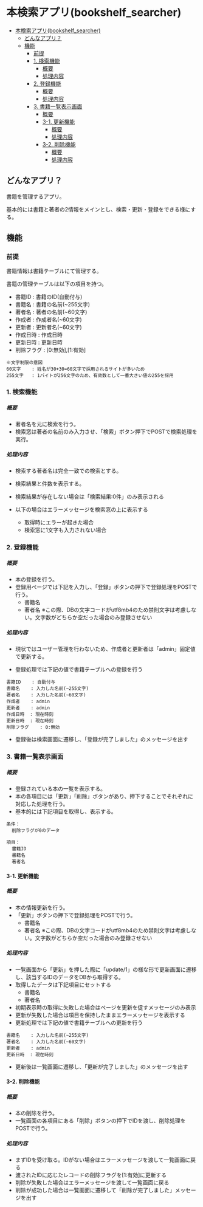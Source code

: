 # 本検索アプリ(bookshelf_searcher)

- [本検索アプリ(bookshelf_searcher)](#本検索アプリbookshelf_searcher)
  - [どんなアプリ？](#どんなアプリ)
  - [機能](#機能)
    - [前提](#前提)
    - [1. 検索機能](#1-検索機能)
        - [概要](#概要)
        - [処理内容](#処理内容)
    - [2. 登録機能](#2-登録機能)
        - [概要](#概要-1)
        - [処理内容](#処理内容-1)
    - [3. 書籍一覧表示画面](#3-書籍一覧表示画面)
        - [概要](#概要-2)
      - [3-1. 更新機能](#3-1-更新機能)
        - [概要](#概要-3)
        - [処理内容](#処理内容-2)
      - [3-2. 削除機能](#3-2-削除機能)
        - [概要](#概要-4)
        - [処理内容](#処理内容-3)
## どんなアプリ？
書籍を管理するアプリ。

基本的には書籍と著者の2情報をメインとし、検索・更新・登録をできる様にする。


## 機能
### 前提
書籍情報は書籍テーブルにて管理する。

書籍の管理テーブルは以下の項目を持つ。

- 書籍ID    : 書籍のID(自動付与)
- 書籍名    : 書籍の名前(~255文字)
- 著者名    : 著者の名前(~60文字)
- 作成者    : 作成者名(~60文字)
- 更新者    : 更新者名(~60文字)
- 作成日時  : 作成日時
- 更新日時  : 更新日時
- 削除フラグ    : [0:無効],[1:有効]
```
※文字制限の意図
60文字    : 姓名が30+30=60文字で採用されるサイトが多いため
255文字   : 1バイトが256文字のため、有効数として一番大きい値の255を採用
```

### 1. 検索機能
##### 概要
- 著者名を元に検索を行う。
- 検索窓は著者の名前のみ入力させ、「検索」ボタン押下でPOSTで検索処理を実行。
##### 処理内容
- 検索する著者名は完全一致での検索とする。
- 検索結果と件数を表示する。
- 検索結果が存在しない場合は「検索結果:0件」のみ表示される
- 以下の場合はエラーメッセージを検索窓の上に表示する

  - 取得時にエラーが起きた場合
  - 検索窓に1文字も入力されない場合

### 2. 登録機能
##### 概要
- 本の登録を行う。
- 登録用ページでは下記を入力し、「登録」ボタンの押下で登録処理をPOSTで行う。
   - 書籍名
   - 著者名
※この際、DBの文字コードがutf8mb4のため禁則文字は考慮しない。文字数がどちらか空だった場合のみ登録させない
##### 処理内容
- 現状ではユーザー管理を行わないため、作成者と更新者は「admin」固定値で更新する。

- 登録処理では下記の値で書籍テーブルへの登録を行う
```
書籍ID    : 自動付与
書籍名    : 入力した名前(~255文字)
著者名    : 入力した名前(~60文字)
作成者    : admin
更新者    : admin
作成日時  : 現在時刻
更新日時  : 現在時刻
削除フラグ    : 0:無効
```
- 登録後は検索画面に遷移し、「登録が完了しました」のメッセージを出す

### 3. 書籍一覧表示画面
##### 概要
- 登録されている本の一覧を表示する。
- 本の各項目には「更新」「削除」ボタンがあり、押下することでそれぞれに対応した処理を行う。
- 基本的には下記項目を取得し、表示する。
```
条件：
  削除フラグが0のデータ

項目：
  書籍ID
  書籍名
  著者名
```

#### 3-1. 更新機能
##### 概要
- 本の情報更新を行う。
- 「更新」ボタンの押下で登録処理をPOSTで行う。
   - 書籍名
   - 著者名
※この際、DBの文字コードがutf8mb4のため禁則文字は考慮しない。文字数がどちらか空だった場合のみ登録させない
##### 処理内容
- 一覧画面から「更新」を押した際に「update/1」の様な形で更新画面に遷移し、該当するIDのデータをDBから取得する。
- 取得したデータは下記項目にセットする
   - 書籍名
   - 著者名
- 初期表示時の取得に失敗した場合はページを更新を促すメッセージのみ表示
- 更新が失敗した場合は項目を保持したままエラーメッセージを表示する
- 更新処理では下記の値で書籍テーブルへの更新を行う
```
書籍名    : 入力した名前(~255文字)
著者名    : 入力した名前(~60文字)
更新者    : admin
更新日時  : 現在時刻
```
- 更新後は一覧画面に遷移し、「更新が完了しました」のメッセージを出す

#### 3-2. 削除機能
##### 概要
- 本の削除を行う。
- 一覧画面の各項目にある「削除」ボタンの押下でIDを渡し、削除処理をPOSTで行う。
##### 処理内容
- まずIDを受け取る。IDがない場合はエラーメッセージを渡して一覧画面に戻る
- 渡されたIDに応じたレコードの削除フラグを[1:有効]に更新する
- 削除が失敗した場合はエラーメッセージを渡して一覧画面に戻る
- 削除が成功した場合は一覧画面に遷移して「削除が完了しました」メッセージを出す